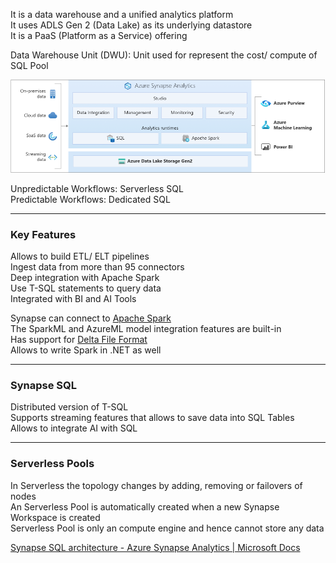 It is a data warehouse and a unified analytics platform  
It uses ADLS Gen 2 (Data Lake) as its underlying datastore  
It is a PaaS (Platform as a Service) offering

Data Warehouse Unit (DWU): Unit used for represent the cost/ compute of SQL Pool

![Synapse Architecture|600](../../images/azure_synapse_architecture.png)

Unpredictable Workflows: Serverless SQL  
Predictable Workflows: Dedicated SQL

---

### Key Features

Allows to build ETL/ ELT pipelines  
Ingest data from more than 95 connectors  
Deep integration with Apache Spark  
Use T-SQL statements to query data  
Integrated with BI and AI Tools

Synapse can connect to [Apache Spark](../../../../Data%20Analytics/Apache%20Spark/Apache%20Spark.md)  
The SparkML and AzureML model integration features are built-in  
Has support for [Delta File Format](../../../../Data%20Analytics/Databricks/Delta%20File%20Format.md)  
Allows to write Spark in .NET as well

---

### Synapse SQL

Distributed version of T-SQL  
Supports streaming features that allows to save data into SQL Tables  
Allows to integrate AI with SQL

---

### Serverless Pools

In Serverless the topology changes by adding, removing or failovers of nodes  
An Serverless Pool is automatically created when a new Synapse Workspace is created  
Serverless Pool is only an compute engine and hence cannot store any data

[Synapse SQL architecture - Azure Synapse Analytics | Microsoft Docs](https://docs.microsoft.com/en-us/azure/synapse-analytics/sql/overview-architecture)
